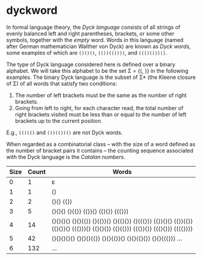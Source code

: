 # dyckword

In formal language theory, the *Dyck language* consists of all strings of evenly balanced left and right parentheses, brackets, or some other symbols, together with the *empty* word. Words in this language (named after German mathematician Walther von Dyck) are known as *Dyck words*, some examples of which are `()()()`, `(())((()))`, and `((()()))()`.

The type of Dyck language considered here is defined over a binary alphabet. We will take this alphabet to be the set Σ = {(, )} in the following examples. The binary Dyck language is the subset of Σ* (the Kleene closure of Σ) of all words that satisfy two conditions:

1. The number of left brackets must be the same as the number of right brackets.
2. Going from left to right, for each character read, the total number of right brackets visited must be less than or equal to the number of left brackets up to the current position.

E.g., `(()(()` and `())(())()` are not Dyck words.

When regarded as a combinatorial class &ndash; with the size of a word defined as the number of bracket pairs it contains &ndash; the counting sequence associated with the Dyck language is the *Catalan numbers*.

| Size | Count | Words                                                                                                                                                                                                                                                                                                                                                                                                                                                                                                                                                                                                                                                                                                                                                                                                                                                                                                                                         |
| ---  | ----- | --------------------------------------------------------------------------------------------------------------------------------------------------------------------------------------------------------------------------------------------------------------------------------------------------------------------------------------------------------------------------------------------------------------------------------------------------------------------------------------------------------------------------------------------------------------------------------------------------------------------------------------------------------------------------------------------------------------------------------------------------------------------------------------------------------------------------------------------------------------------------------------------------------------------------------------------- |
| 0    | 1     | &epsilon;                                                                                                                                                                                                                                                                                                                                                                                                                                                                                                                                                                                                                                                                                                                                                                                                                                                                                                                                     |
| 1    | 1     | &#10216;&#10217;                                                                                                                                                                                                                                                                                                                                                                                                                                                                                                                                                                                                                                                                                                                                                                                                                                                                                                                              |
| 2    | 2     | &#10216;&#10217;&#10216;&#10217; &#10216;&#10216;&#10217;&#10217;                                                                                                                                                                                                                                                                                                                                                                                                                                                                                                                                                                                                                                                                                                                                                                                                                                                                             |
| 3    | 5     | &#10216;&#10217;&#10216;&#10217;&#10216;&#10217; &#10216;&#10217;&#10216;&#10216;&#10217;&#10217; &#10216;&#10216;&#10217;&#10217;&#10216;&#10217; &#10216;&#10216;&#10217;&#10216;&#10217;&#10217; &#10216;&#10216;&#10216;&#10217;&#10217;&#10217;                                                                                                                                                                                                                                                                                                                                                                                                                                                                                                                                                                                                                                                                                          |
| 4    | 14    | &#10216;&#10217;&#10216;&#10217;&#10216;&#10217;&#10216;&#10217; &#10216;&#10217;&#10216;&#10217;&#10216;&#10216;&#10217;&#10217; &#10216;&#10217;&#10216;&#10216;&#10217;&#10217;&#10216;&#10217; &#10216;&#10217;&#10216;&#10216;&#10217;&#10216;&#10217;&#10217; &#10216;&#10217;&#10216;&#10216;&#10216;&#10217;&#10217;&#10217; &#10216;&#10216;&#10217;&#10217;&#10216;&#10217;&#10216;&#10217; &#10216;&#10216;&#10217;&#10217;&#10216;&#10216;&#10217;&#10217; &#10216;&#10216;&#10217;&#10216;&#10217;&#10217;&#10216;&#10217; &#10216;&#10216;&#10216;&#10217;&#10217;&#10217;&#10216;&#10217; &#10216;&#10216;&#10217;&#10216;&#10217;&#10216;&#10217;&#10217; &#10216;&#10216;&#10217;&#10216;&#10216;&#10217;&#10217;&#10217; &#10216;&#10216;&#10216;&#10217;&#10217;&#10216;&#10217;&#10217; &#10216;&#10216;&#10216;&#10217;&#10216;&#10217;&#10217;&#10217; &#10216;&#10216;&#10216;&#10216;&#10217;&#10217;&#10217;&#10217; |
| 5    | 42    | &#10216;&#10217;&#10216;&#10217;&#10216;&#10217;&#10216;&#10217;&#10216;&#10217; &#10216;&#10217;&#10216;&#10217;&#10216;&#10217;&#10216;&#10216;&#10217;&#10217; &#10216;&#10217;&#10216;&#10217;&#10216;&#10216;&#10217;&#10217;&#10216;&#10217; &#10216;&#10217;&#10216;&#10217;&#10216;&#10216;&#10217;&#10216;&#10217;&#10217; &#10216;&#10217;&#10216;&#10217;&#10216;&#10216;&#10216;&#10217;&#10217;&#10217; &hellip;                                                                                                                                                                                                                                                                                                                                                                                                                                                                                                                 |
| 6    | 132   | &hellip;                                                                                                                                                                                                                                                                                                                                                                                                                                                                                                                                                                                                                                                                                                                                                                                                                                                                                                                                      |

